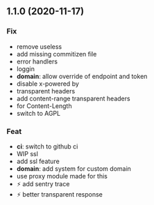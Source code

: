 ## 1.1.0 (2020-11-17)

### Fix

- remove useless
- add missing commitizen file
- error handlers
- loggin
- **domain**: allow override of endpoint and token
- disable x-powered by
- transparent headers
- add content-range transparent headers
- for Content-Length
- switch to AGPL

### Feat

- **ci**: switch to github ci
- WIP ssl
- add ssl feature
- **domain**: add system for custom domain
- use proxy module made for this
- :zap: add sentry trace
- :zap: better transparent response
